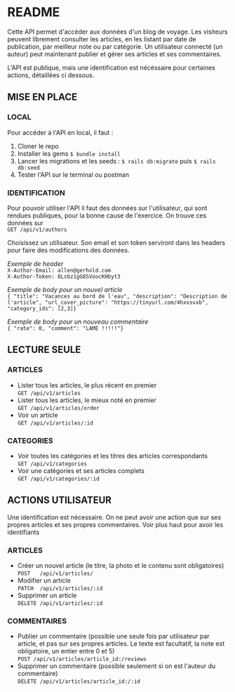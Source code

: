 # README

Cette API permet d'accéder aux données d'un blog de voyage. Les visiteurs peuvent librement consulter les articles, en les listant par date de publication, par meilleur note ou par catégorie. Un utilisateur connecté (un auteur) peut maintenant publier et gérer ses articles et ses commentaires.

L'API est publique, mais une identification est nécéssaire pour certaines actions, détaillées ci dessous.

## MISE EN PLACE

### LOCAL

Pour accéder à l'API en local, il faut :
1. Cloner le repo
2. Installer les gems `$ bundle install`
3. Lancer les migrations et les seeds : `$ rails db:migrate` puis `$ rails db:seed`
4. Tester l'API sur le terminal ou postman

### IDENTIFICATION

Pour pouvoir utiliser l'API il faut des données sur l'utilisateur, qui sont rendues publiques, pour la bonne cause de l'exercice. On trouve ces données sur   
  `GET /api/v1/authors`

Choisissez un utilisateur. Son email et son token serviront dans les headers pour faire des modifications des données.

*Exemple de header*  
`X-Author-Email: allen@gerhold.com`  
`X-Author-Token: 8Lsbz1gG8SVoocKHbyt3`

*Exemple de body pour un nouvel article*  
`{ "title": "Vacances au bord de l'eau", "description": "Description de l'article", "url_cover_picture": "https://tinyurl.com/4hxxsvxb", "category_ids": [2,3]}`

*Exemple de body pour un nouveau commentaire*  
`{ "rate": 0, "comment": "LAME !!!!!"}`

## LECTURE SEULE

### ARTICLES

- Lister tous les articles, le plus récent en premier  
    `GET /api/v1/articles`
- Lister tous les articles, le mieux noté en premier  
    `GET /api/v1/articles/order`
- Voir un article  
    `GET /api/v1/articles/:id`

### CATEGORIES

- Voir toutes les catégories et les titres des articles correspondants  
    `GET /api/v1/categories` 
- Voir une catégories et ses articles complets  
    `GET /api/v1/categories/:id`

## ACTIONS UTILISATEUR

Une identification est nécessaire. On ne peut avoir une action que sur ses propres articles et ses propres commentaires. Voir plus haut pour avoir les identifiants

### ARTICLES

- Créer un nouvel article (le titre, la photo et le contenu sont obligatoires)  
      `POST   /api/v1/articles/`
- Modifier un article  
      `PATCH  /api/v1/articles/:id`
- Supprimer un article  
      `DELETE /api/v1/articles/:id`

### COMMENTAIRES

- Publier un commentaire (possible une seule fois par utilisateur par article, et pas sur ses propres articles. Le texte est facultatif, la note est obligatoire, un entier entre 0 et 5)  
    `POST /api/v1/articles/article_id:/reviews`
- Supprimer un commentaire (possible seulement si on est l'auteur du commentaire)  
    `DELETE /api/v1/articles/article_id:/:id`


